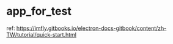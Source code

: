 # app_for_test

ref: https://imfly.gitbooks.io/electron-docs-gitbook/content/zh-TW/tutorial/quick-start.html